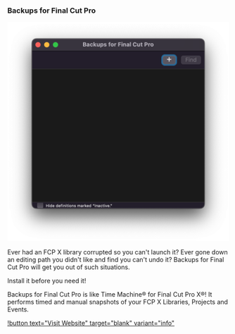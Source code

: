 ### Backups for Final Cut Pro

![](/static/ss-back-ups.png)

Ever had an FCP X library corrupted so you can't launch it? Ever gone down an editing path you didn't like and find you can't undo it? Backups for Final Cut Pro will get you out of such situations.

Install it before you need it!

Backups for Final Cut Pro is like Time Machine® for Final Cut Pro X®! It performs timed and manual snapshots of your FCP X Libraries, Projects and Events.

[!button text="Visit Website" target="blank" variant="info"](http://npassociatesllc.com/backupsforfcp/)
